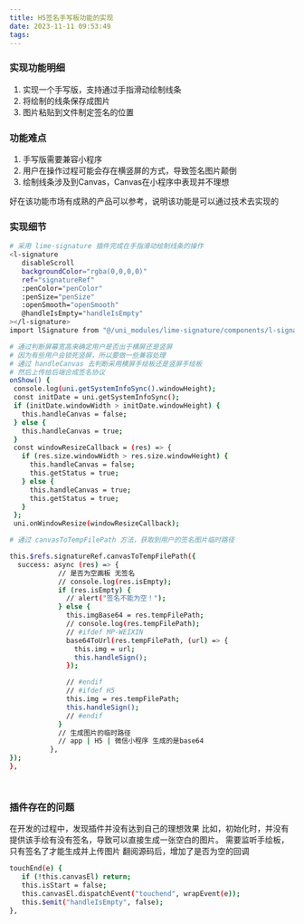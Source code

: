 ```yaml
---
title: H5签名手写板功能的实现
date: 2023-11-11 09:53:49
tags:
---
```


### 实现功能明细
1. 实现一个手写版，支持通过手指滑动绘制线条
2. 将绘制的线条保存成图片
3. 图片粘贴到文件制定签名的位置

### 功能难点
1. 手写版需要兼容小程序
2. 用户在操作过程可能会存在横竖屏的方式，导致签名图片颠倒
3. 绘制线条涉及到Canvas，Canvas在小程序中表现并不理想
   
好在该功能市场有成熟的产品可以参考，说明该功能是可以通过技术去实现的

### 实现细节
```bash
# 采用 lime-signature 插件完成在手指滑动绘制线条的操作
<l-signature
   disableScroll
   backgroundColor="rgba(0,0,0,0)"
   ref="signatureRef"
   :penColor="penColor"
   :penSize="penSize"
   :openSmooth="openSmooth"
   @handleIsEmpty="handleIsEmpty"
></l-signature>
import lSignature from "@/uni_modules/lime-signature/components/l-signature/l-signature";

# 通过判断屏幕宽高来确定用户是否出于横屏还是竖屏
# 因为有些用户会锁死竖屏，所以要做一些兼容处理
# 通过 handleCanvas 去判断采用横屏手绘板还是竖屏手绘板
# 然后上传给后端合成签名协议
onShow() {
 console.log(uni.getSystemInfoSync().windowHeight);
 const initDate = uni.getSystemInfoSync();
 if (initDate.windowWidth > initDate.windowHeight) {
   this.handleCanvas = false;
 } else {
   this.handleCanvas = true;
 }
 const windowResizeCallback = (res) => {
   if (res.size.windowWidth > res.size.windowHeight) {
     this.handleCanvas = false;
     this.getStatus = true;
   } else {
     this.handleCanvas = true;
     this.getStatus = true;
   }
 };
 uni.onWindowResize(windowResizeCallback);

# 通过 canvasToTempFilePath 方法，获取到用户的签名图片临时路径

this.$refs.signatureRef.canvasToTempFilePath({
  success: async (res) => {
            // 是否为空画板 无签名
            // console.log(res.isEmpty);
            if (res.isEmpty) {
              // alert("签名不能为空！");
            } else {
              this.imgBase64 = res.tempFilePath;
              // console.log(res.tempFilePath);
              // #ifdef MP-WEIXIN
              base64ToUrl(res.tempFilePath, (url) => {
                this.img = url;
                this.handleSign();
              });

              // #endif
              // #ifdef H5
              this.img = res.tempFilePath;
              this.handleSign();
              // #endif
            }
            // 生成图片的临时路径
            // app | H5 | 微信小程序 生成的是base64
          },
});
},




```

### 插件存在的问题
在开发的过程中，发现插件并没有达到自己的理想效果
比如，初始化时，并没有提供该手绘有没有签名，导致可以直接生成一张空白的图片。
需要监听手绘板，只有签名了才能生成并上传图片
翻阅源码后，增加了是否为空的回调
```bash 
touchEnd(e) {
   if (!this.canvasEl) return;
   this.isStart = false;
   this.canvasEl.dispatchEvent("touchend", wrapEvent(e));
   this.$emit("handleIsEmpty", false);
},
```





